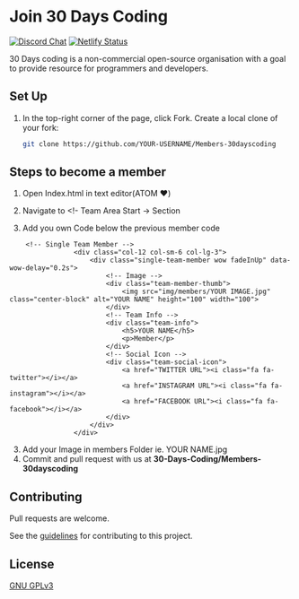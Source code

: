 # Join 30 Days Coding 

[![Discord Chat](https://img.shields.io/discord/754727883754176614.svg)](https://30dayscoding.in/discord)  [![Netlify Status](https://api.netlify.com/api/v1/badges/1fbcaad3-9aec-444d-b04f-e87454150e99/deploy-status)](https://app.netlify.com/sites/join30dayscoding/deploys)

30 Days coding is a non-commercial open-source organisation with a goal to provide resource for programmers and developers.

## Set Up

1. In the top-right corner of the page, click Fork. Create a local clone of your fork:

   ```sh
   git clone https://github.com/YOUR-USERNAME/Members-30dayscoding
   ```

## Steps to become a member

1. Open Index.html in text editor(ATOM ❤)
2. Navigate to <!- Team Area Start -> Section 

3. Add you own Code below the previous member code
```
    <!-- Single Team Member -->
                <div class="col-12 col-sm-6 col-lg-3">
                    <div class="single-team-member wow fadeInUp" data-wow-delay="0.2s">
                        <!-- Image -->
                        <div class="team-member-thumb">
                            <img src="img/members/YOUR IMAGE.jpg" class="center-block" alt="YOUR NAME" height="100" width="100">
                        </div>
                        <!-- Team Info -->
                        <div class="team-info">
                            <h5>YOUR NAME</h5>
                            <p>Member</p>
                        </div>
                        <!-- Social Icon -->
                        <div class="team-social-icon">
                            <a href="TWITTER URL"><i class="fa fa-twitter"></i></a>
                            <a href="INSTAGRAM URL"><i class="fa fa-instagram"></i></a>
                            <a href="FACEBOOK URL"><i class="fa fa-facebook"></i></a>
                        </div>
                    </div>
                </div>
```
3. Add your Image in members Folder ie. YOUR NAME.jpg
4. Commit and pull request with us at **30-Days-Coding/Members-30dayscoding**

## Contributing

Pull requests are welcome.

See the [guidelines](contributing.md) for contributing to this project.

## License

[GNU GPLv3](https://choosealicense.com/licenses/gpl-3.0/)
